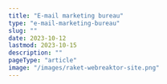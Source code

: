 ```yaml
---
title: "E-mail marketing bureau"
type: "e-mail-marketing-bureau"
slug: ""
date: 2023-10-12
lastmod: 2023-10-15
description: ""
pageType: "article"
image: "/images/raket-webreaktor-site.png"
---
```



